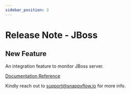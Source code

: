 ```yaml
---
sidebar_position: 3 
---
```

# Release Note - JBoss

## New Feature

An integration feature to monitor JBoss server.

[Documentation Reference](/docs/selfhosted-turbo/Integrations/jboss)

Kindly reach out to [support@snappyflow.io](mailto:support@snappyflow.io) for more info.

